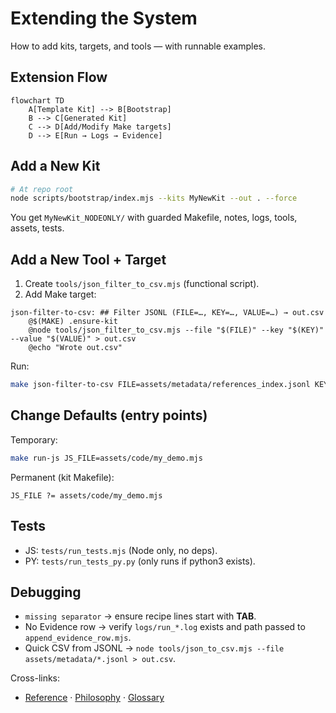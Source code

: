 # Extending the System

How to add kits, targets, and tools — with runnable examples.

## Extension Flow

```mermaid
flowchart TD
    A[Template Kit] --> B[Bootstrap]
    B --> C[Generated Kit]
    C --> D[Add/Modify Make targets]
    D --> E[Run → Logs → Evidence]
```

## Add a New Kit

```bash
# At repo root
node scripts/bootstrap/index.mjs --kits MyNewKit --out . --force
```

You get `MyNewKit_NODEONLY/` with guarded Makefile, notes, logs, tools, assets, tests.

## Add a New Tool + Target

1. Create `tools/json_filter_to_csv.mjs` (functional script).
2. Add Make target:

```make
json-filter-to-csv: ## Filter JSONL (FILE=…, KEY=…, VALUE=…) → out.csv
	@$(MAKE) .ensure-kit
	@node tools/json_filter_to_csv.mjs --file "$(FILE)" --key "$(KEY)" --value "$(VALUE)" > out.csv
	@echo "Wrote out.csv"
```

Run:

```bash
make json-filter-to-csv FILE=assets/metadata/references_index.jsonl KEY=type VALUE=book
```

## Change Defaults (entry points)

Temporary:

```bash
make run-js JS_FILE=assets/code/my_demo.mjs
```

Permanent (kit Makefile):

```make
JS_FILE ?= assets/code/my_demo.mjs
```

## Tests

- JS: `tests/run_tests.mjs` (Node only, no deps).
- PY: `tests/run_tests_py.py` (only runs if python3 exists).

## Debugging

- `missing separator` → ensure recipe lines start with **TAB**.
- No Evidence row → verify `logs/run_*.log` exists and path passed to `append_evidence_row.mjs`.
- Quick CSV from JSONL → `node tools/json_to_csv.mjs --file assets/metadata/*.jsonl > out.csv`.

Cross-links:

- [Reference](./REFERENCE.md) · [Philosophy](./PHILOSOPHY.md) · [Glossary](./GLOSSARY.md)

```

```
